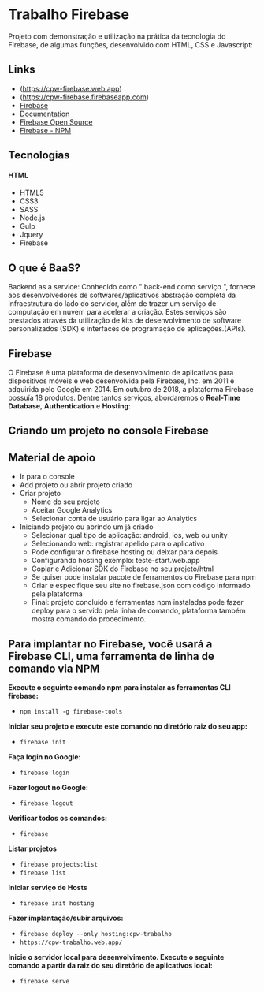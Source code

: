 # Trabalho Firebase

Projeto com demonstração e utilização na prática da tecnologia do Firebase, de algumas funções, desenvolvido com HTML, CSS e Javascript:

## Links

- (https://cpw-firebase.web.app) 
- (https://cpw-firebase.firebaseapp.com)
- [Firebase](https://firebase.google.com/?hl=pt-BR)
- [Documentation](https://firebase.google.com/docs?hl=pt-BR)
- [Firebase Open Source](https://firebaseopensource.com)
- [Firebase - NPM](https://www.npmjs.com/package/firebase)

## Tecnologias

#### HTML
- HTML5
- CSS3
- SASS
- Node.js
- Gulp
- Jquery
- Firebase

## O que é BaaS?
Backend as a service: Conhecido como " back-end como serviço ", fornece aos desenvolvedores de softwares/aplicativos abstração completa da infraestrutura do lado do servidor, além de trazer um serviço de computação em nuvem para acelerar a criação. Estes serviços são prestados através da utilização de kits de desenvolvimento de software personalizados (SDK) e interfaces de programação de aplicações.(APIs).

## Firebase
O Firebase é uma plataforma de desenvolvimento de aplicativos para dispositivos móveis e web desenvolvida pela Firebase, Inc. em 2011 e adquirida pelo Google em 2014. Em outubro de 2018, a plataforma Firebase possuía 18 produtos. Dentre tantos serviços, abordaremos o **Real-Time Database**, **Authentication** e **Hosting**:

## Criando um projeto no console Firebase
## Material de apoio

*	Ir para o console
*	Add projeto ou abrir projeto criado
*	Criar projeto
    *	Nome do seu projeto
    *	Aceitar Google Analytics
    *	Selecionar conta de usuário para ligar ao Analytics
*	Iniciando projeto ou abrindo um já criado
    *	Selecionar qual tipo de aplicação: android, ios, web ou unity
    *	Selecionando web: registrar apelido para o aplicativo
    *	Pode configurar o firebase hosting ou deixar para depois
    *	Configurando hosting exemplo: teste-start.web.app
    *	Copiar e Adicionar SDK do Firebase no seu projeto/html
    *	Se quiser pode instalar pacote de ferramentos do Firebase para npm
    *	Criar e especifique seu site no firebase.json com código informado pela plataforma
    *	Final: projeto concluído e ferramentas npm instaladas pode fazer deploy para o servido pela linha de comando, plataforma também mostra comando do procedimento.

## Para implantar no Firebase, você usará a Firebase CLI, uma ferramenta de linha de comando via NPM

**Execute o seguinte comando npm para instalar as ferramentas CLI firebase:**
- `npm install -g firebase-tools`

**Iniciar seu projeto e execute este comando no diretório raiz do seu app:**
- `firebase init`

**Faça login no Google:**
- `firebase login`

**Fazer logout no Google:**
- `firebase logout`

**Verificar todos os comandos:**
- `firebase`

**Listar projetos**
- `firebase projects:list`
- `firebase list`

**Iniciar serviço de Hosts**
- `firebase init hosting`

**Fazer implantação/subir arquivos:**
- `firebase deploy --only hosting:cpw-trabalho`
- `https://cpw-trabalho.web.app/`

**Inicie o servidor local para desenvolvimento. Execute o seguinte comando a partir da raiz do seu diretório de aplicativos local:**
- `firebase serve`

